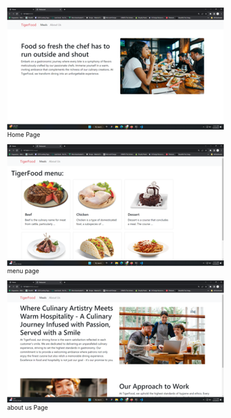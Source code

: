 <p><img src="home.png ">Home Page</p>
<p><img src="menu.png ">menu page</p>
<p><img src="aboutus.png ">about us Page</p>
